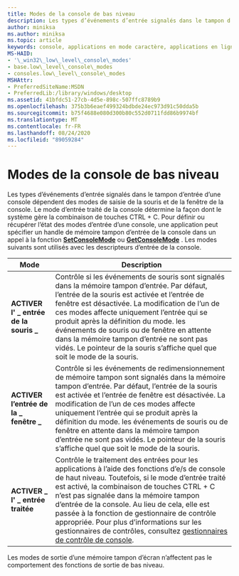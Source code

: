 ```yaml
---
title: Modes de la console de bas niveau
description: Les types d’événements d’entrée signalés dans le tampon d’entrée d’une console dépendent des modes de saisie de la souris et de la fenêtre de la console.
author: miniksa
ms.author: miniksa
ms.topic: article
keywords: console, applications en mode caractère, applications en ligne de commande, applications Terminal Server, API de console
MS-HAID:
- '\_win32\_low\_level\_console\_modes'
- base.low\_level\_console\_modes
- consoles.low\_level\_console\_modes
MSHAttr:
- PreferredSiteName:MSDN
- PreferredLib:/library/windows/desktop
ms.assetid: 41bfdc51-27cb-4d5e-898c-507ffc8789b9
ms.openlocfilehash: 375b3b6eaef499324bdbde24ec973d91c50dda5b
ms.sourcegitcommit: b75f4688e080d300b80c552d0711fdd86b9974bf
ms.translationtype: MT
ms.contentlocale: fr-FR
ms.lasthandoff: 08/24/2020
ms.locfileid: "89059284"
---
```

# <a name="low-level-console-modes"></a>Modes de la console de bas niveau


Les types d’événements d’entrée signalés dans le tampon d’entrée d’une console dépendent des modes de saisie de la souris et de la fenêtre de la console. Le mode d’entrée traité de la console détermine la façon dont le système gère la combinaison de touches CTRL + C. Pour définir ou récupérer l’état des modes d’entrée d’une console, une application peut spécifier un handle de mémoire tampon d’entrée de la console dans un appel à la fonction [**SetConsoleMode**](setconsolemode.md) ou [**GetConsoleMode**](getconsolemode.md) . Les modes suivants sont utilisés avec les descripteurs d’entrée de la console.


| Mode                         | Description                                                                                                                                                                                                                                                                                                                                                                                           |
|------------------------------|-------------------------------------------------------------------------------------------------------------------------------------------------------------------------------------------------------------------------------------------------------------------------------------------------------------------------------------------------------------------------------------------------------|
| **ACTIVER l' \_ entrée de la souris \_**     | Contrôle si les événements de souris sont signalés dans la mémoire tampon d’entrée. Par défaut, l’entrée de la souris est activée et l’entrée de fenêtre est désactivée. La modification de l’un de ces modes affecte uniquement l’entrée qui se produit après la définition du mode. les événements de souris ou de fenêtre en attente dans la mémoire tampon d’entrée ne sont pas vidés. Le pointeur de la souris s’affiche quel que soit le mode de la souris.                                                |
| **ACTIVER l’entrée de la \_ fenêtre \_**    | Contrôle si les événements de redimensionnement de mémoire tampon sont signalés dans la mémoire tampon d’entrée. Par défaut, l’entrée de la souris est activée et l’entrée de fenêtre est désactivée. La modification de l’un de ces modes affecte uniquement l’entrée qui se produit après la définition du mode. les événements de souris ou de fenêtre en attente dans la mémoire tampon d’entrée ne sont pas vidés. Le pointeur de la souris s’affiche quel que soit le mode de la souris.                                      |
| **ACTIVER \_ l' \_ entrée traitée** | Contrôle le traitement des entrées pour les applications à l’aide des fonctions d’e/s de console de haut niveau. Toutefois, si le mode d’entrée traité est activé, la combinaison de touches CTRL + C n’est pas signalée dans la mémoire tampon d’entrée de la console. Au lieu de cela, elle est passée à la fonction de gestionnaire de contrôle appropriée. Pour plus d’informations sur les gestionnaires de contrôles, consultez [gestionnaires de contrôle de console](console-control-handlers.md). |



Les modes de sortie d’une mémoire tampon d’écran n’affectent pas le comportement des fonctions de sortie de bas niveau.









